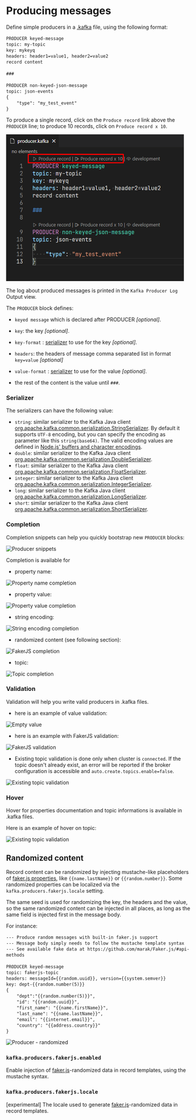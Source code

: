 # Producing messages

Define simple producers in a [.kafka](KafkaFile.md#kafkafile) file, using the following format:

```
PRODUCER keyed-message
topic: my-topic
key: mykeyq
headers: header1=value1, header2=value2
record content

###

PRODUCER non-keyed-json-message
topic: json-events
{
    "type": "my_test_event"
}
```

To produce a single record, click on the `Produce record` link above the `PRODUCER` line; to produce 10 records, click on `Produce record x 10`.

![Producers](assets/kafka-file-producers.png)

The log about produced messages is printed in the `Kafka Producer Log` Output view.

The `PRODUCER` block defines:

 * `keyed message` which is declared after PRODUCER *[optional]*.
 * `key`: the key *[optional]*.
 * `key-format` : [serializer](#Serializer) to use for the key *[optional]*.
 * `headers`: the headers of message comma separated list in format `key=value` *[optional]*
 * `value-format` : [serializer](#Serializer) to use for the value *[optional]*.
 
 * the rest of the content is the value until `###`.

### Serializer

The serializers can have the following value:

   * `string`: similar serializer to the Kafka Java client [org.apache.kafka.common.serialization.StringSerializer](https://github.com/apache/kafka/blob/master/clients/src/main/java/org/apache/kafka/common/serialization/StringSerializer.java). By default it supports `UTF-8` encoding, but you can specify the encoding as parameter like this `string(base64)`. The valid encoding values are defined in [Node.js' buffers and character encodings](https://nodejs.org/api/buffer.html#buffer_buffers_and_character_encodings).
   * `double`: similar serializer to the Kafka Java client [org.apache.kafka.common.serialization.DoubleSerializer](https://github.com/apache/kafka/blob/master/clients/src/main/java/org/apache/kafka/common/serialization/DoubleSerializer.java).
   * `float`: similar serializer to the Kafka Java client [org.apache.kafka.common.serialization.FloatSerializer](https://github.com/apache/kafka/blob/master/clients/src/main/java/org/apache/kafka/common/serialization/FloatSerializer.java).
   * `integer`: similar serializer to the Kafka Java client [org.apache.kafka.common.serialization.IntegerSerializer](https://github.com/apache/kafka/blob/master/clients/src/main/java/org/apache/kafka/common/serialization/IntegerSerializer.java).
   * `long`: similar serializer to the Kafka Java client [org.apache.kafka.common.serialization.LongSerializer](https://github.com/apache/kafka/blob/master/clients/src/main/java/org/apache/kafka/common/serialization/LongSerializer.java).
   * `short`: similar serializer to the Kafka Java client [org.apache.kafka.common.serialization.ShortSerializer](https://github.com/apache/kafka/blob/master/clients/src/main/java/org/apache/kafka/common/serialization/ShortSerializer.java). 

### Completion

Completion snippets can help you quickly bootstrap new `PRODUCER` blocks:

![Producer snippets](assets/kafka-file-producer-snippet.png)

Completion is available for 

 * property name:

![Property name completion](assets/kafka-file-producer-property-name-completion.png)

 * property value:

![Property value completion](assets/kafka-file-producer-property-value-completion.png)

 * string encoding:
 
![String encoding completion](assets/kafka-file-producer-string-encoding-completion.png)

 * randomized content (see following section):
 
![FakerJS completion](assets/kafka-file-producer-fakerjs-completion.png)

 * topic:
 
![Topic completion](assets/kafka-file-producer-topic-completion.png)

### Validation

Validation will help you write valid producers in .kafka files.

 * here is an example of value validation:

![Empty value](assets/kafka-file-producer-empty-value-validation.png)

 * here is an example with FakerJS validation:
 
![FakerJS validation](assets/kafka-file-producer-fakerjs-validation.png)

 * Existing topic validation is done only when cluster is `connected`. If the topic doesn't already exist, an error will be reported if the broker configuration is accessible and `auto.create.topics.enable=false`.

![Existing topic validation](assets/kafka-file-producer-topic-validation.png)
 
### Hover
 
Hover for properties documentation and topic informations is available in .kafka files.

Here is an example of hover on topic:

![Existing topic validation](assets/kafka-file-producer-topic-hover.png)

## Randomized content

Record content can be randomized by injecting mustache-like placeholders of [faker.js properties](https://github.com/Marak/faker.js#api-methods), like ``{{name.lastName}}`` or ``{{random.number}}``. Some randomized properties can be localized via the `kafka.producers.fakerjs.locale` setting.

The same seed is used for randomizing the key, the headers and the value, so the same randomized content can be injected in all places, as long as the same field is injected first in the message body.

For instance:

```
--- Produce random messages with built-in faker.js support
--- Message body simply needs to follow the mustache template syntax
--- See available fake data at https://github.com/marak/Faker.js/#api-methods

PRODUCER keyed-message
topic: fakerjs-topic
headers: messageId={{random.uuid}}, version={{system.semver}}
key: dept-{{random.number(5)}}
{
    "dept":"{{random.number(5)}}",
    "id": "{{random.uuid}}",
    "first_name": "{{name.firstName}}",
    "last_name": "{{name.lastName}}",
    "email": "{{internet.email}}",
    "country": "{{address.country}}"
}
```

![Producer - randomized](assets/kafka-file-producer-randomized.png)

### `kafka.producers.fakerjs.enabled`

Enable injection of [faker.js](https://github.com/marak/Faker.js/#api-methods)-randomized data in record templates, using the mustache syntax.

### `kafka.producers.fakerjs.locale`

[experimental] The locale used to generate [faker.js](https://github.com/marak/Faker.js/#api-methods)-randomized data in record templates.